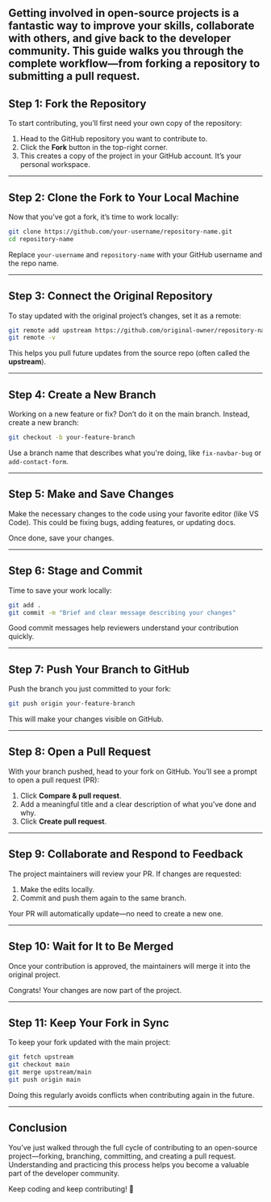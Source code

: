 
## Getting involved in open-source projects is a fantastic way to improve your skills, collaborate with others, and give back to the developer community. This guide walks you through the complete workflow—from forking a repository to submitting a pull request.



##  Step 1: Fork the Repository

To start contributing, you’ll first need your own copy of the repository:

1. Head to the GitHub repository you want to contribute to.
2. Click the **Fork** button in the top-right corner.
3. This creates a copy of the project in your GitHub account. It’s your personal workspace.

---

##  Step 2: Clone the Fork to Your Local Machine

Now that you’ve got a fork, it’s time to work locally:

```bash
git clone https://github.com/your-username/repository-name.git
cd repository-name
```

Replace `your-username` and `repository-name` with your GitHub username and the repo name.

---

##  Step 3: Connect the Original Repository

To stay updated with the original project’s changes, set it as a remote:

```bash
git remote add upstream https://github.com/original-owner/repository-name.git
git remote -v
```

This helps you pull future updates from the source repo (often called the **upstream**).

---

##  Step 4: Create a New Branch

Working on a new feature or fix? Don’t do it on the main branch. Instead, create a new branch:

```bash
git checkout -b your-feature-branch
```

Use a branch name that describes what you're doing, like `fix-navbar-bug` or `add-contact-form`.

---

##  Step 5: Make and Save Changes

Make the necessary changes to the code using your favorite editor (like VS Code). This could be fixing bugs, adding features, or updating docs.



Once done, save your changes.

---

##  Step 6: Stage and Commit

Time to save your work locally:

```bash
git add .
git commit -m "Brief and clear message describing your changes"
```

Good commit messages help reviewers understand your contribution quickly.

---

##  Step 7: Push Your Branch to GitHub

Push the branch you just committed to your fork:

```bash
git push origin your-feature-branch
```

This will make your changes visible on GitHub.

---

##  Step 8: Open a Pull Request

With your branch pushed, head to your fork on GitHub. You’ll see a prompt to open a pull request (PR):

1. Click **Compare & pull request**.
2. Add a meaningful title and a clear description of what you've done and why.
3. Click **Create pull request**.

---

##  Step 9: Collaborate and Respond to Feedback

The project maintainers will review your PR. If changes are requested:

1. Make the edits locally.
2. Commit and push them again to the same branch.

Your PR will automatically update—no need to create a new one.

---

##  Step 10:  Wait for It to Be Merged

Once your contribution is approved, the maintainers will merge it into the original project.

Congrats! Your changes are now part of the project.

---

##  Step 11: Keep Your Fork in Sync

To keep your fork updated with the main project:

```bash
git fetch upstream
git checkout main
git merge upstream/main
git push origin main
```

Doing this regularly avoids conflicts when contributing again in the future.

---

##  Conclusion

You’ve just walked through the full cycle of contributing to an open-source project—forking, branching, committing, and creating a pull request. Understanding and practicing this process helps you become a valuable part of the developer community.

Keep coding and keep contributing! 🚀
